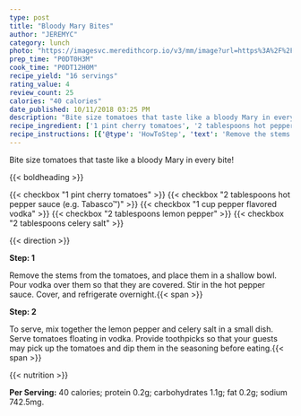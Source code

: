 ```yaml
---
type: post
title: "Bloody Mary Bites"
author: "JEREMYC"
category: lunch
photo: "https://imagesvc.meredithcorp.io/v3/mm/image?url=https%3A%2F%2Fimages.media-allrecipes.com%2Fuserphotos%2F1961115.jpg"
prep_time: "P0DT0H3M"
cook_time: "P0DT12H0M"
recipe_yield: "16 servings"
rating_value: 4
review_count: 25
calories: "40 calories"
date_published: 10/11/2018 03:25 PM
description: "Bite size tomatoes that taste like a bloody Mary in every bite!"
recipe_ingredient: ['1 pint cherry tomatoes', '2 tablespoons hot pepper sauce (e.g. Tabasco™)', '1 cup pepper flavored vodka', '2 tablespoons lemon pepper', '2 tablespoons celery salt']
recipe_instructions: [{'@type': 'HowToStep', 'text': 'Remove the stems from the tomatoes, and place them in a shallow bowl. Pour vodka over them so that they are covered. Stir in the hot pepper sauce. Cover, and refrigerate overnight.\n'}, {'@type': 'HowToStep', 'text': 'To serve, mix together the lemon pepper and celery salt in a small dish. Serve tomatoes floating in vodka. Provide toothpicks so that your guests may pick up the tomatoes and dip them in the seasoning before eating.\n'}]
---
```


Bite size tomatoes that taste like a bloody Mary in every bite! 

{{< boldheading >}}

{{< checkbox "1 pint cherry tomatoes" >}}
{{< checkbox "2 tablespoons hot pepper sauce (e.g. Tabasco™)" >}}
{{< checkbox "1 cup pepper flavored vodka" >}}
{{< checkbox "2 tablespoons lemon pepper" >}}
{{< checkbox "2 tablespoons celery salt" >}}


{{< direction >}}

**Step: 1**

Remove the stems from the tomatoes, and place them in a shallow bowl. Pour vodka over them so that they are covered. Stir in the hot pepper sauce. Cover, and refrigerate overnight.{{< span >}}

**Step: 2**

To serve, mix together the lemon pepper and celery salt in a small dish. Serve tomatoes floating in vodka. Provide toothpicks so that your guests may pick up the tomatoes and dip them in the seasoning before eating.{{< span >}}

{{< nutrition >}}

**Per Serving:** 40 calories; protein 0.2g; carbohydrates 1.1g; fat 0.2g; sodium 742.5mg.
